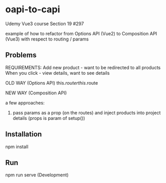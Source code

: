 # oapi-to-capi

Udemy Vue3 course Section 19 #297

example of how to refactor from Options API (Vue2) to Composition API (Vue3)
with respect to routing / params

## Problems

REQUIREMENTS:
Add new product - want to be redirected to all products
When you click - view details, want to see details

OLD WAY (Options API)
this.$router
this.$route

NEW WAY (Composition API)

a few approaches:
1) pass params as a prop (on the routes) and inject products into project details (props is param of setup())

## Installation

npm install


## Run

npm run serve (Development)

